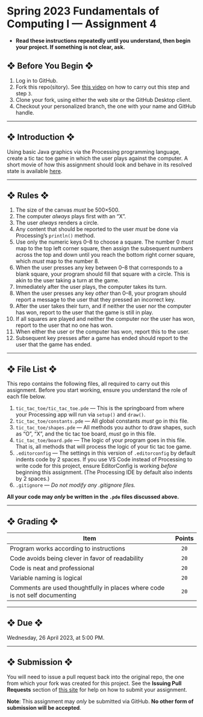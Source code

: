 # Spring 2023 Fundamentals of Computing I — Assignment 4

* **Read these instructions repeatedly until you understand, then begin your project. If something is not clear, ask.**

## ❖ Before You Begin ❖

1. Log in to GitHub.
2. Fork this repo(sitory). See [this video](http://code-warrior.github.io/tutorials/git/github/forking-and-cloning-at-the-github-web-site/) on how to carry out this step and step `3`.
3. Clone your fork, using either the web site or the GitHub Desktop client.
4. Checkout your personalized branch, the one with your name and GitHub handle.

---

## ❖ Introduction ❖

Using basic Java graphics via the Processing programming language, create a tic tac toe game in which the user plays against the computer. A short movie of how this assignment should look and behave in its resolved state is available [here](http://vanegas.cs.hartford.edu/uploads/videos/tic-tac-toe.mp4).

---

## ❖ Rules ❖

1. The size of the canvas *must* be 500×500.
2. The computer _always_ plays first with an “X”.
3. The user _always_ renders a circle.
4. Any content that should be reported to the user *must* be done via Processing’s `println()` method.
5. Use only the numeric keys 0–8 to choose a square. The number 0 *must* map to the top left corner square, then assign the subsequent numbers across the top and down until you reach the bottom right corner square, which *must* map to the number 8.
6. When the user presses any key between 0–8 that corresponds to a blank square, your program should fill that square with a circle. This is akin to the user taking a turn at the game.
7. Immediately after the user plays, the computer takes its turn.
8. When the user presses any key _other_ than 0–8, your program should report a message to the user that they pressed an incorrect key.
9. After the user takes their turn, and if neither the user nor the computer has won, report to the user that the game is still in play.
10. If all squares are played and neither the computer nor the user has won, report to the user that no one has won.
11. When either the user or the computer has won, report this to the user.
12. Subsequent key presses after a game has ended should report to the user that the game has ended.

---

## ❖ File List ❖

This repo contains the following files, all required to carry out this assignment. Before you start working, ensure you understand the role of each file below.

1. `tic_tac_toe/tic_tac_toe.pde` — This is the springboard from where your Processing app will run via `setup()` and `draw()`.
2. `tic_tac_toe/constants.pde` — All global constants *must* go in this file.
3. `tic_tac_toe/shapes.pde` — All methods you author to draw shapes, such as “O”, “X”, and the tic tac toe board, *must* go in this file.
4. `tic_tac_toe/board.pde` — The logic of your program goes in this file. That is, all methods that will process the logic of your tic tac toe game.
5. `.editorconfig` — The settings in this version of `.editorconfig` by default indents code by 2 spaces. If you use VS Code instead of Processing to write code for this project, ensure EditorConfig is working *before* beginning this assignment. (The Processing IDE by default also indents by 2 spaces.)
6. `.gitignore` — *Do not modify any .gitignore files.*

**All your code may *only* be written in the `.pde` files discussed above.**

---

## ❖ Grading ❖

| Item                                                                        | Points  |
|-----------------------------------------------------------------------------|:-------:|
| Program works according to instructions                                     | `20`    |
| Code avoids being clever in favor of readability                            | `20`    |
| Code is neat and professional                                               | `20`    |
| Variable naming is logical                                                  | `20`    |
| Comments are used thoughtfully in places where code is not self documenting | `20`    |

---

## ❖ Due ❖

Wednesday, 26 April 2023, at 5:00 PM.

---

## ❖ Submission ❖

You will need to issue a pull request back into the original repo, the one from which your fork was created for this project. See the **Issuing Pull Requests** section of [this site](http://code-warrior.github.io/tutorials/git/github/index.html) for help on how to submit your assignment.

**Note**: This assignment may *only* be submitted via GitHub. **No other form of submission will be accepted**.
